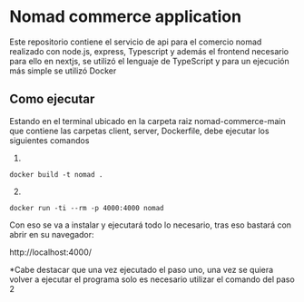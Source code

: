 # Nomad commerce application

Este repositorio contiene el servicio de api para el comercio nomad realizado con node.js, express, Typescript y además el frontend necesario para ello en nextjs, se utilizó el lenguaje de TypeScript y para un ejecución más simple se utilizó Docker

## Como ejecutar

Estando en el terminal ubicado en la carpeta raiz nomad-commerce-main que contiene las carpetas client, server, Dockerfile, debe ejecutar los siguientes comandos

1.

```
docker build -t nomad .
```

2.

```
docker run -ti --rm -p 4000:4000 nomad
```

Con eso se va a instalar y ejecutará todo lo necesario, tras eso bastará con abrir en su navegador:

http://localhost:4000/

\*Cabe destacar que una vez ejecutado el paso uno, una vez se quiera volver a ejecutar el programa solo es necesario utilizar el comando del paso 2
